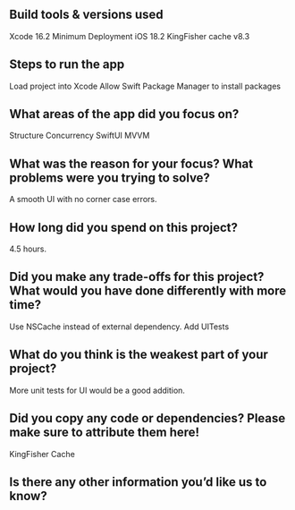 
## Build tools & versions used

Xcode 16.2
Minimum Deployment iOS 18.2
KingFisher cache v8.3

## Steps to run the app

Load project into Xcode
Allow Swift Package Manager to install packages 

## What areas of the app did you focus on?

Structure Concurrency
SwiftUI
MVVM

## What was the reason for your focus? What problems were you trying to solve?

A smooth UI with no corner case errors.

## How long did you spend on this project?

4.5 hours.

## Did you make any trade-offs for this project? What would you have done differently with more time?

Use NSCache instead of external dependency.
Add UITests

## What do you think is the weakest part of your project?

More unit tests for UI would be a good addition.

## Did you copy any code or dependencies? Please make sure to attribute them here!

KingFisher Cache

## Is there any other information you’d like us to know?



